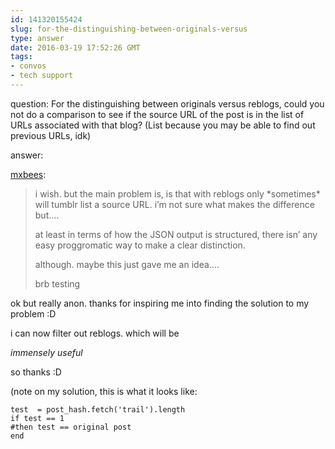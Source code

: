 ```yaml
---
id: 141320155424
slug: for-the-distinguishing-between-originals-versus
type: answer
date: 2016-03-19 17:52:26 GMT
tags:
- convos
- tech support
---
```

question: For the distinguishing between originals versus reblogs, could you not do a comparison to see if the source URL of the post is in the list of URLs associated with that blog? (List because you may be able to find out previous URLs, idk)

answer: <p><a class="tumblr_blog" href="http://mxb.ca/post/141319057909/for-the-distinguishing-between-originals-versus">mxbees</a>:</p>

<blockquote><p>i wish. but the main problem is, is that with reblogs only *sometimes* will tumblr list a source URL. i’m not sure what makes the difference but&hellip;.</p><p>at least in terms of how the JSON output is structured, there isn’ any easy proggromatic way to make a clear distinction. </p><p>although. maybe this just gave me an idea&hellip;. </p><p>brb testing</p></blockquote><p>
ok but really anon. thanks for inspiring me into finding the solution to my problem :D

i can now filter out reblogs. which will be 

*immensely useful*

so thanks :D

(note on my solution, this is what it looks like:

`test  = post_hash.fetch('trail').length`  
`if test == 1`  
`#then test == original post`  
`end`</p>